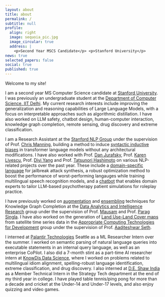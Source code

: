 ```yaml
---
layout: about
title: about
permalink: /
subtitle: null
profile:
  align: right
  image: sequoia_pic.jpg
  image_circular: true
  address: |
    <p>Second Year MSCS Candidate</p> <p>Stanford University</p>
news: true
selected_papers: false
social: true
published: true
---
```


Welcome to my site!

I am a second year MS Computer Science candidate at [Stanford University](https://www.stanford.edu/). I was previously an undergraduate student at the [Department of Computer Science, IIT Delhi](https://www.cse.iitd.ernet.in/). My current research interests include improving the generalization and reasoning capabilities of Large Language Models, with a focus on interpretable approaches such as algorithmic distillation. I have also worked on LLM safety, chatbot design, human-computer interaction, knowledge graph completion, remote sensing, drug discovery and extreme classification.

I am a Research Assistant at the [Stanford NLP Group](https://nlp.stanford.edu/people/) under the supervision of Prof. [Chris Manning](https://nlp.stanford.edu/~manning/), building a method to induce [syntactic inductive biases](https://arxiv.org/abs/2411.18885) in transformer language models without any architectural modifications. I have also worked with Prof. [Dan Jurafsky](https://web.stanford.edu/~jurafsky/), Prof. [Karen Livescu](https://home.ttic.edu/~klivescu/), Prof. [Diyi Yang](https://cs.stanford.edu/~diyiy/group.html) and Prof. [Tatsunori Hashimoto](https://thashim.github.io/) on various NLP-related projects over the past year. These include a [domain-specific language](https://mdoumbouya.github.io/h4rm3l/) for jailbreak attack synthesis, a robust optimization method to boost the performance of worst-performing langauges while training multilingual speech recognition models, and a [chatbot](https://roleplay-doh.github.io/) that enables domain experts to tailor LLM-based psychotherapy patient simulations for roleplay practice.

I have previously worked on [augmentation](https://aclanthology.org/2023.acl-short.23/) and [ensembling](https://aclanthology.org/2024.acl-short.20/) techniques for Knowledge Graph Completion at the [Data Analytics and Intelligence Research](https://github.com/dair-iitd) group under the supervision of Prof. [Mausam](https://www.cse.iitd.ac.in/~mausam) and Prof. [Parag Singla](https://www.cse.iitd.ac.in/~parags/). I have also worked on the generation of [Land Use-Land Cover maps](https://www.cse.iitd.ernet.in/%7Easeth/commons-connect-ictd2024.pdf) from satellite time series data in the [Appropriate Computing Technologies for Development](http://act4d.iitd.ernet.in/) group under the supervision of Prof. [Aaditeshwar Seth](https://www.cse.iitd.ac.in/~aseth/).

I interned at [Palantir Technologies](https://www.palantir.com/) Seattle as a ML Researcher Intern over the summer. I worked on semantic parsing of natural language queries into executable statements in an internal query language, as well as an enterprise CoPilot. I also did a 7-month stint as a part-time AI researcher intern at [KnowDis Data Science](https://www.knowdis.ai/), where I worked on problems related to multilingual idiom alignment, spelling-robust language identification, extreme classification, and drug discovery. I also interned at [D.E. Shaw India](https://www.deshawindia.com/) as a Member Technical Intern in the Strategy Tech department at the end of my third year in college. I have played table tennis/ping pong for more than a decade and cricket at the Under-14 and Under-17 levels, and also enjoy quizzing and video games.